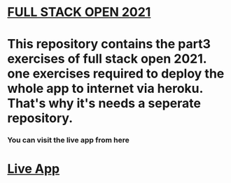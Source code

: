 # [FULL STACK OPEN 2021](https://fullstackopen.com/en/)

# This repository contains the part3 exercises of full stack open 2021. one exercises required to deploy the whole app to internet via heroku. That's why it's needs a seperate repository.

### You can visit the live app from here

# [Live App](https://evening-savannah-07794.herokuapp.com/)

